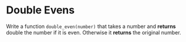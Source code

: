 # Double Evens

Write a function `double_even(number)` that takes a number and **returns** double the number if it is even.
Otherwise it **returns** the original number.
